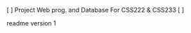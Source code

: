 
[                                                       ]
    Project Web prog. and Database For CSS222 & CSS233
[                                                       ]

readme version 1